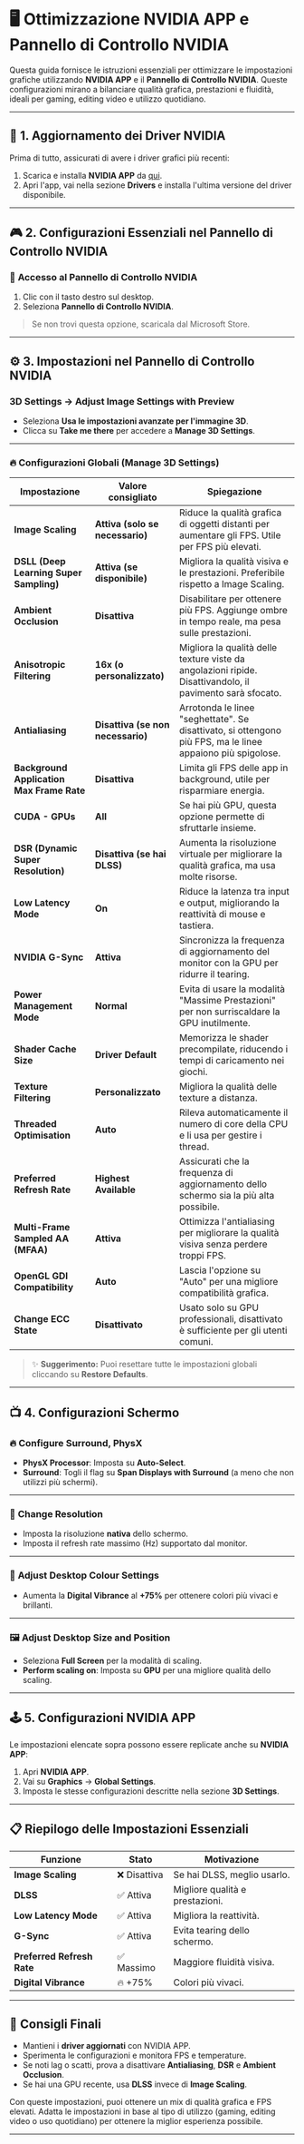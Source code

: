 # 🖥️ **Ottimizzazione NVIDIA APP e Pannello di Controllo NVIDIA**  

Questa guida fornisce le istruzioni essenziali per ottimizzare le impostazioni grafiche utilizzando **NVIDIA APP** e il **Pannello di Controllo NVIDIA**. 
Queste configurazioni mirano a bilanciare qualità grafica, prestazioni e fluidità, ideali per gaming, editing video e utilizzo quotidiano.  

---

## 🚀 **1. Aggiornamento dei Driver NVIDIA**  

Prima di tutto, assicurati di avere i driver grafici più recenti:  
1. Scarica e installa **NVIDIA APP** da [qui](https://www.nvidia.com/en-us/software/nvidia-app/).  
2. Apri l'app, vai nella sezione **Drivers** e installa l'ultima versione del driver disponibile.  

---

## 🎮 **2. Configurazioni Essenziali nel Pannello di Controllo NVIDIA**  

### 🔧 **Accesso al Pannello di Controllo NVIDIA**  
1. Clic con il tasto destro sul desktop.  
2. Seleziona **Pannello di Controllo NVIDIA**.  
> Se non trovi questa opzione, scaricala dal Microsoft Store.  

---

## ⚙️ **3. Impostazioni nel Pannello di Controllo NVIDIA**  

### **3D Settings → Adjust Image Settings with Preview**  
- Seleziona **Usa le impostazioni avanzate per l'immagine 3D**.  
- Clicca su **Take me there** per accedere a **Manage 3D Settings**.  

---

### 🔥 **Configurazioni Globali (Manage 3D Settings)**  

| **Impostazione**                          | **Valore consigliato**            | **Spiegazione** |
|-------------------------------------------|-----------------------------------|-----------------|
| **Image Scaling**                         | **Attiva (solo se necessario)**   | Riduce la qualità grafica di oggetti distanti per aumentare gli FPS. Utile per FPS più elevati. |
| **DSLL (Deep Learning Super Sampling)**   | **Attiva (se disponibile)**       | Migliora la qualità visiva e le prestazioni. Preferibile rispetto a Image Scaling. |
| **Ambient Occlusion**                     | **Disattiva**                     | Disabilitare per ottenere più FPS. Aggiunge ombre in tempo reale, ma pesa sulle prestazioni. |
| **Anisotropic Filtering**                 | **16x (o personalizzato)**        | Migliora la qualità delle texture viste da angolazioni ripide. Disattivandolo, il pavimento sarà sfocato. |
| **Antialiasing**                          | **Disattiva (se non necessario)** | Arrotonda le linee "seghettate". Se disattivato, si ottengono più FPS, ma le linee appaiono più spigolose. |
| **Background Application Max Frame Rate** | **Disattiva**                     | Limita gli FPS delle app in background, utile per risparmiare energia. |
| **CUDA - GPUs**                           | **All**                           | Se hai più GPU, questa opzione permette di sfruttarle insieme. |
| **DSR (Dynamic Super Resolution)**        | **Disattiva (se hai DLSS)**       | Aumenta la risoluzione virtuale per migliorare la qualità grafica, ma usa molte risorse. |
| **Low Latency Mode**                      | **On**                            | Riduce la latenza tra input e output, migliorando la reattività di mouse e tastiera. |
| **NVIDIA G-Sync**                         | **Attiva**                        | Sincronizza la frequenza di aggiornamento del monitor con la GPU per ridurre il tearing. |
| **Power Management Mode**                 | **Normal**                        | Evita di usare la modalità "Massime Prestazioni" per non surriscaldare la GPU inutilmente. |
| **Shader Cache Size**                     | **Driver Default**                | Memorizza le shader precompilate, riducendo i tempi di caricamento nei giochi. |
| **Texture Filtering**                     | **Personalizzato**                | Migliora la qualità delle texture a distanza. |
| **Threaded Optimisation**                 | **Auto**                          | Rileva automaticamente il numero di core della CPU e li usa per gestire i thread. |
| **Preferred Refresh Rate**                | **Highest Available**             | Assicurati che la frequenza di aggiornamento dello schermo sia la più alta possibile. |
| **Multi-Frame Sampled AA (MFAA)**         | **Attiva**                        | Ottimizza l'antialiasing per migliorare la qualità visiva senza perdere troppi FPS. |
| **OpenGL GDI Compatibility**              | **Auto**                          | Lascia l'opzione su "Auto" per una migliore compatibilità grafica. |
| **Change ECC State**                      | **Disattivato**                   | Usato solo su GPU professionali, disattivato è sufficiente per gli utenti comuni. |

> ✨ **Suggerimento:** Puoi resettare tutte le impostazioni globali cliccando su **Restore Defaults**.  

---

## 📺 **4. Configurazioni Schermo**  

### 🔥 **Configure Surround, PhysX**  
- **PhysX Processor**: Imposta su **Auto-Select**.  
- **Surround**: Togli il flag su **Span Displays with Surround** (a meno che non utilizzi più schermi).  

---

### 📏 **Change Resolution**  
- Imposta la risoluzione **nativa** dello schermo.  
- Imposta il refresh rate massimo (Hz) supportato dal monitor.  

---

### 🎉 **Adjust Desktop Colour Settings**  
- Aumenta la **Digital Vibrance** al **+75%** per ottenere colori più vivaci e brillanti.  

---

### 🖼️ **Adjust Desktop Size and Position**  
- Seleziona **Full Screen** per la modalità di scaling.  
- **Perform scaling on**: Imposta su **GPU** per una migliore qualità dello scaling.  

---

## 🕹️ **5. Configurazioni NVIDIA APP**  

Le impostazioni elencate sopra possono essere replicate anche su **NVIDIA APP**:  
1. Apri **NVIDIA APP**.  
2. Vai su **Graphics** → **Global Settings**.  
3. Imposta le stesse configurazioni descritte nella sezione **3D Settings**.  

---

## 📋 **Riepilogo delle Impostazioni Essenziali**  

| **Funzione**                  | **Stato**         | **Motivazione**                            |
|-------------------------------|------------------|-------------------------------------------|
| **Image Scaling**               | ❌ Disattiva     | Se hai DLSS, meglio usarlo.               |
| **DLSS**                        | ✅ Attiva       | Migliore qualità e prestazioni.           |
| **Low Latency Mode**            | ✅ Attiva       | Migliora la reattività.                   |
| **G-Sync**                      | ✅ Attiva       | Evita tearing dello schermo.              |
| **Preferred Refresh Rate**      | ✅ Massimo      | Maggiore fluidità visiva.                 |
| **Digital Vibrance**            | 🔥 +75%         | Colori più vivaci.                        |

---

## 📣 **Consigli Finali**  
- Mantieni i **driver aggiornati** con NVIDIA APP.  
- Sperimenta le configurazioni e monitora FPS e temperature.  
- Se noti lag o scatti, prova a disattivare **Antialiasing**, **DSR** e **Ambient Occlusion**.  
- Se hai una GPU recente, usa **DLSS** invece di **Image Scaling**.  

Con queste impostazioni, puoi ottenere un mix di qualità grafica e FPS elevati. Adatta le impostazioni in base al tipo di utilizzo 
(gaming, editing video o uso quotidiano) per ottenere la miglior esperienza possibile.  

---
